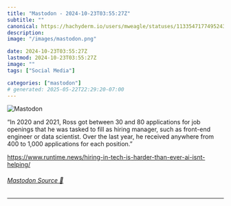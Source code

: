 ```yaml
---
title: "Mastodon - 2024-10-23T03:55:27Z"
subtitle: ""
canonical: https://hachyderm.io/users/mweagle/statuses/113354717749524370
description:
image: "/images/mastodon.png"

date: 2024-10-23T03:55:27Z
lastmod: 2024-10-23T03:55:27Z
image: ""
tags: ["Social Media"]

categories: ["mastodon"]
# generated: 2025-05-22T22:29:20-07:00
---
```

![Mastodon](/images/mastodon.png)

<p>“In 2020 and 2021, Ross got between 30 and 80 applications for job openings that he was tasked to fill as hiring manager, such as front-end engineer or data scientist. Over the last year, he received anywhere from 400 to 1,000 applications for each position.”</p><p><a href="https://www.runtime.news/hiring-in-tech-is-harder-than-ever-ai-isnt-helping/" target="_blank" rel="nofollow noopener noreferrer" translate="no"><span class="invisible">https://www.</span><span class="ellipsis">runtime.news/hiring-in-tech-is</span><span class="invisible">-harder-than-ever-ai-isnt-helping/</span></a></p>


###### [Mastodon Source 🐘](https://hachyderm.io/@mweagle/113354717749524370)

___

